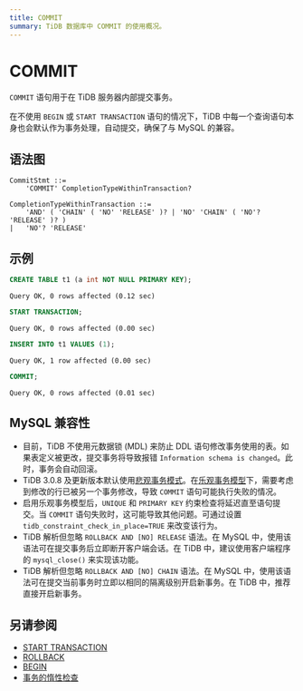 ```yaml
---
title: COMMIT
summary: TiDB 数据库中 COMMIT 的使用概况。
---
```


# COMMIT

`COMMIT` 语句用于在 TiDB 服务器内部提交事务。

在不使用 `BEGIN` 或 `START TRANSACTION` 语句的情况下，TiDB 中每一个查询语句本身也会默认作为事务处理，自动提交，确保了与 MySQL 的兼容。

## 语法图

```ebnf+diagram
CommitStmt ::=
    'COMMIT' CompletionTypeWithinTransaction?

CompletionTypeWithinTransaction ::=
    'AND' ( 'CHAIN' ( 'NO' 'RELEASE' )? | 'NO' 'CHAIN' ( 'NO'? 'RELEASE' )? )
|   'NO'? 'RELEASE'
```

## 示例


```sql
CREATE TABLE t1 (a int NOT NULL PRIMARY KEY);
```

```
Query OK, 0 rows affected (0.12 sec)
```


```sql
START TRANSACTION;
```

```
Query OK, 0 rows affected (0.00 sec)
```


```sql
INSERT INTO t1 VALUES (1);
```

```
Query OK, 1 row affected (0.00 sec)
```


```sql
COMMIT;
```

```
Query OK, 0 rows affected (0.01 sec)
```

## MySQL 兼容性

* 目前，TiDB 不使用元数据锁 (MDL) 来防止 DDL 语句修改事务使用的表。如果表定义被更改，提交事务将导致报错 `Information schema is changed`。此时，事务会自动回滚。
* TiDB 3.0.8 及更新版本默认使用[悲观事务模式](/pessimistic-transaction.md)。在[乐观事务模型](/optimistic-transaction.md)下，需要考虑到修改的行已被另一个事务修改，导致 `COMMIT` 语句可能执行失败的情况。
* 启用乐观事务模型后，`UNIQUE` 和 `PRIMARY KEY` 约束检查将延迟直至语句提交。当 `COMMIT` 语句失败时，这可能导致其他问题。可通过设置 `tidb_constraint_check_in_place=TRUE` 来改变该行为。
* TiDB 解析但忽略 `ROLLBACK AND [NO] RELEASE` 语法。在 MySQL 中，使用该语法可在提交事务后立即断开客户端会话。在 TiDB 中，建议使用客户端程序的 `mysql_close()` 来实现该功能。
* TiDB 解析但忽略 `ROLLBACK AND [NO] CHAIN` 语法。在 MySQL 中，使用该语法可在提交当前事务时立即以相同的隔离级别开启新事务。在 TiDB 中，推荐直接开启新事务。

## 另请参阅

* [START TRANSACTION](/sql-statements/sql-statement-start-transaction.md)
* [ROLLBACK](/sql-statements/sql-statement-rollback.md)
* [BEGIN](/sql-statements/sql-statement-begin.md)
* [事务的惰性检查](/transaction-overview.md#惰性检查)

